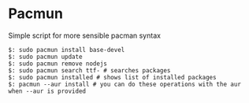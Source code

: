 # Pacmun
Simple script for more sensible pacman syntax

```
$: sudo pacmun install base-devel
$: sudo pacmun update
$: sudo pacmun remove nodejs
$: sudo pacmun search ttf- # searches packages
$: sudo pacmun installed # shows list of installed packages
$: pacmun --aur install # you can do these operations with the aur when --aur is provided
```
